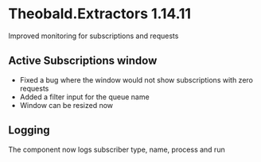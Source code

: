 # Theobald.Extractors 1.14.11

Improved monitoring for subscriptions and requests

## Active Subscriptions window
- Fixed a bug where the window would not show subscriptions with zero requests
- Added a filter input for the queue name
- Window can be resized now

## Logging

The component now logs subscriber type, name, process and run
